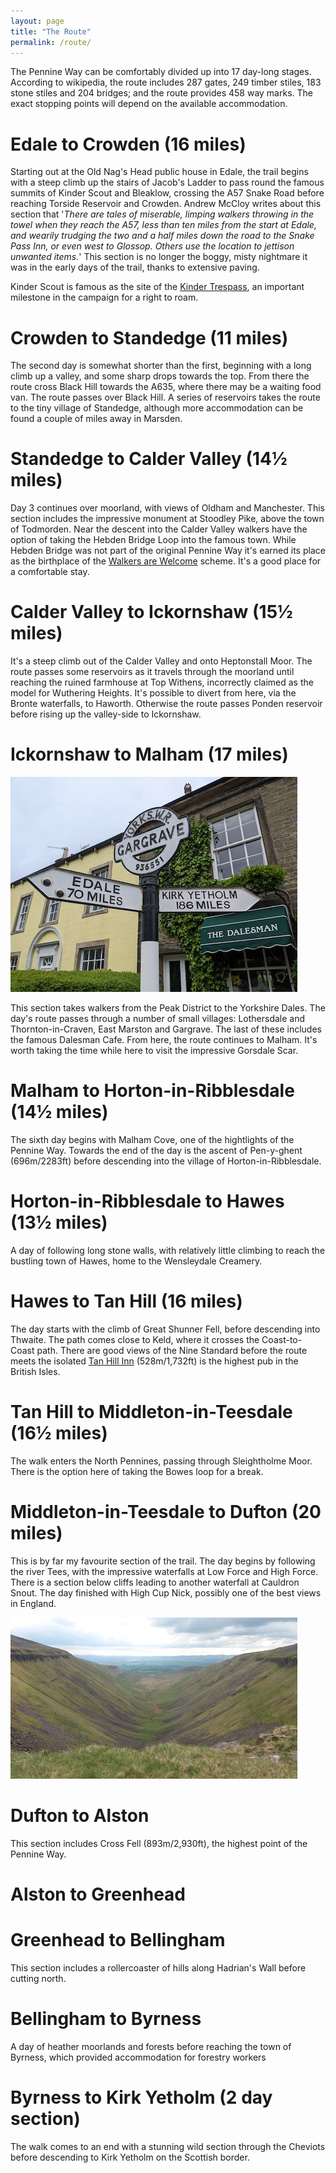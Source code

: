 ```yaml
---
layout: page
title: "The Route"
permalink: /route/
---
```

The Pennine Way can be comfortably divided up into 17 day-long stages. According to wikipedia, the route includes 287 gates, 249 timber stiles, 183 stone stiles and 204 bridges; and the route provides 458 way marks. The exact stopping points will depend on the available accommodation.

<!-- 
    - The first stage passes Kinder Scout, one of the most important places in the history of British walking.
-->
# Edale to Crowden (16 miles)
Starting out at the Old Nag's Head public house in Edale, the trail begins with a steep climb up the stairs of Jacob's Ladder to pass round the famous summits of Kinder Scout and Bleaklow, crossing the A57 Snake Road before reaching Torside Reservoir and Crowden. Andrew McCloy writes about this section that '*There are tales of miserable, limping walkers throwing in the towel when they reach the A57, less than ten miles from the start at Edale, and wearily trudging the two and a half miles down the road to the Snake Pass Inn, or even west to Glossop. Others use the location to jettison unwanted items.*' This section is no longer the boggy, misty nightmare it was in the early days of the trail, thanks to extensive paving. 

Kinder Scout is famous as the site of the [Kinder Trespass](https://en.wikipedia.org/wiki/Mass_trespass_of_Kinder_Scout), an important milestone in the campaign for a right to roam. 

# Crowden to Standedge (11 miles)
The second day is somewhat shorter than the first, beginning with a long climb up a valley, and some sharp drops towards the top. From there the route cross Black Hill towards the A635, where there may be a waiting food van. The route passes over Black Hill. A series of reservoirs takes the route to the tiny village of Standedge, although more accommodation can be found a couple of miles away in Marsden.

# Standedge to Calder Valley (14½ miles)
Day 3 continues over moorland, with views of Oldham and Manchester. This section includes the impressive monument at Stoodley Pike, above the town of Todmorden. Near the descent into the Calder Valley walkers have the option of taking the Hebden Bridge Loop into the famous town. While Hebden Bridge was not part of the original Pennine Way it's earned its place as the birthplace of the [Walkers are Welcome](https://walkersarewelcome.org.uk/) scheme. It's a good place for a comfortable stay.

# Calder Valley to Ickornshaw (15½ miles)
It's a steep climb out of the Calder Valley and onto Heptonstall Moor. The route passes some reservoirs as it travels through the moorland until reaching the ruined farmhouse at Top Withens, incorrectly claimed as the model for Wuthering Heights. It's possible to divert from here, via the Bronte waterfalls, to Haworth. Otherwise the route passes Ponden reservoir before rising up the valley-side to Ickornshaw.

# Ickornshaw to Malham (17 miles)
![Gargrave](/assets/gargrave.jpg)

This section takes walkers from the Peak District to the Yorkshire Dales. The day's route passes through a number of small villages: Lothersdale and Thornton-in-Craven, East Marston and Gargrave. The last of these includes the famous Dalesman Cafe. From here, the route continues to Malham. It's worth taking the time while here to visit the impressive Gorsdale Scar. 

# Malham to Horton-in-Ribblesdale (14½ miles)
The sixth day begins with Malham Cove, one of the hightlights of the Pennine Way. Towards the end of the day is the ascent of Pen-y-ghent (696m/2283ft) before descending into the village of Horton-in-Ribblesdale.

# Horton-in-Ribblesdale to Hawes (13½ miles)
A day of following long stone walls, with relatively little climbing to reach the bustling town of Hawes, home to the Wensleydale Creamery.
 
# Hawes to Tan Hill (16 miles)
The day starts with the climb of Great Shunner Fell, before descending into Thwaite. The path comes close to Keld, where it crosses the Coast-to-Coast path. There are good views of the Nine Standard before the route meets the isolated [Tan Hill Inn](https://www.tanhillinn.com/) (528m/1,732ft) is the highest pub in the British Isles.

# Tan Hill to Middleton-in-Teesdale (16½ miles)
The walk enters the North Pennines, passing through Sleightholme Moor. There is the option here of taking the Bowes loop for a break.

# Middleton-in-Teesdale to Dufton (20 miles)
This is by far my favourite section of the trail. The day begins by following the river Tees, with the impressive waterfalls at Low Force and High Force. There is a section below cliffs leading to another waterfall at Cauldron Snout. The day finished with High Cup Nick, possibly one of the best views in England. 

![High Cup Nick](/assets/highcupnick.jpg)

# Dufton to Alston
This section includes Cross Fell (893m/2,930ft), the highest point of the Pennine Way.

# Alston to Greenhead

# Greenhead to Bellingham
This section includes a rollercoaster of hills along Hadrian's Wall before cutting north.

# Bellingham to Byrness
A day of heather moorlands and forests before reaching the town of Byrness, which provided accommodation for forestry workers

# Byrness to Kirk Yetholm (2 day section)
The walk comes to an end with a stunning wild section through the Cheviots before descending to Kirk Yetholm on the Scottish border.
